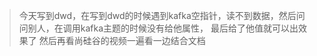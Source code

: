 >今天写到dwd，在写到dwd的时候遇到kafka空指针，读不到数据，然后问问别人，在调用kafka主题的时候没有给他属性，
> 最后给了他值就可以出效果了
> 然后再看尚硅谷的视频一遍看一边结合文档
> 
